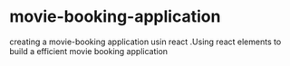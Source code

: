 # movie-booking-application
creating a movie-booking application usin react .Using react elements to build a efficient movie booking application
